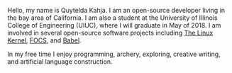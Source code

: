 Hello, my name is Quytelda Kahja.  I am an open-source developer living in the bay area of California.  I am also a student at the University of Illinois College of Engineering (UIUC), where I will graduate in May of 2018.  I am involved in several open-source software projects including [The Linux Kernel](https://www.kernel.org), [FOCS](https://quytelda.github.io/focs), and [Babel](https://github.com/quytelda/babel).

In my free time I enjoy programming, archery, exploring, creative writing, and artificial language construction.
